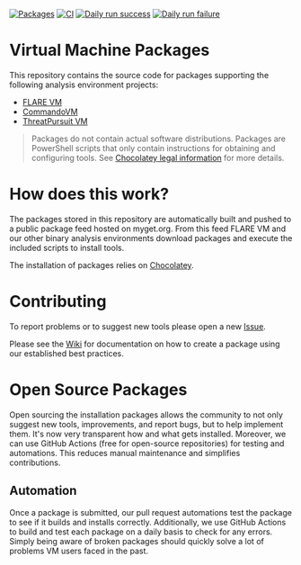 [![Packages](https://img.shields.io/badge/packages-64-blue.svg)](packages)
[![CI](https://github.com/mandiant/VM-packages/workflows/CI/badge.svg)](https://github.com/mandiant/VM-packages/actions?query=workflow%3ACI+branch%3Amain)
[![Daily run success](https://img.shields.io/badge/pkgs--install--pass-56-green.svg)](https://github.com/mandiant/VM-packages/actions?query=workflow%3Adaily+branch%3Amain)
[![Daily run failure](https://img.shields.io/badge/pkgs--install--fail-6-orange.svg)](https://github.com/mandiant/VM-packages/actions?query=workflow%3Adaily+branch%3Amain)

# Virtual Machine Packages

This repository contains the source code for packages supporting the following analysis environment projects:
* [FLARE VM](https://github.com/mandiant/flare-vm)
* [CommandoVM](https://github.com/mandiant/commando-vm)
* [ThreatPursuit VM](https://github.com/mandiant/ThreatPursuit-VM)

> Packages do not contain actual software distributions. Packages are PowerShell scripts that only contain instructions for obtaining and configuring tools. See [Chocolatey legal information](https://docs.chocolatey.org/en-us/information/legal) for more details.

# How does this work?
The packages stored in this repository are automatically built and pushed to a public package feed hosted on myget.org. From this feed FLARE VM and our other binary analysis environments download packages and execute the included scripts to install tools.

The installation of packages relies on [Chocolatey](https://chocolatey.org/).

# Contributing
To report problems or to suggest new tools please open a new [Issue](https://github.com/mandiant/VM-Packages/issues).

Please see the [Wiki](https://github.com/mandiant/VM-Packages/wiki) for documentation on how to create a package using our established best practices.

# Open Source Packages
Open sourcing the installation packages allows the community to not only suggest new tools, improvements, and report bugs, but to help implement them. It's now very transparent how and what gets installed. Moreover, we can use GitHub Actions (free for open-source repositories) for testing and automations. This reduces manual maintenance and simplifies contributions.

## Automation
Once a package is submitted, our pull request automations test the package to see if it builds and installs correctly. Additionally, we use GitHub Actions to build and test each package on a daily basis to check for any errors. Simply being aware of broken packages should quickly solve a lot of problems VM users faced in the past.
